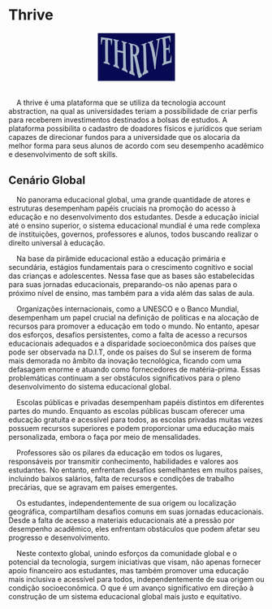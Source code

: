 # Thrive

<div align="center">
   <img src="assets/thriveArt.png" width="30%">
</div>
<br>


&nbsp;&nbsp;&nbsp;&nbsp;A thrive é uma plataforma que se utiliza da tecnologia account abstraction, na qual as universidades teriam a possibilidade de criar perfis para receberem investimentos destinados a bolsas de estudos. A plataforma possibilita o cadastro de doadores físicos e jurídicos que seriam capazes de direcionar fundos para a universidade que os alocaria da melhor forma para seus alunos de acordo com seu desempenho acadêmico e desenvolvimento de soft skills.


## Cenário Global
&nbsp;&nbsp;&nbsp;&nbsp;No panorama educacional global, uma grande quantidade de atores e estruturas desempenham papéis cruciais na promoção do acesso à educação e no desenvolvimento dos estudantes. Desde a educação inicial até o ensino superior, o sistema educacional mundial é uma rede complexa de instituições, governos, professores e alunos, todos buscando realizar o direito universal à educação.

&nbsp;&nbsp;&nbsp;&nbsp;Na base da pirâmide educacional estão a educação primária e secundária, estágios fundamentais para o crescimento cognitivo e social das crianças e adolescentes. Nessa fase que as bases são estabelecidas para suas jornadas educacionais, preparando-os não apenas para o próximo nível de ensino, mas também para a vida além das salas de aula.

&nbsp;&nbsp;&nbsp;&nbsp;Organizações internacionais, como a UNESCO e o Banco Mundial, desempenham um papel crucial na definição de políticas e na alocação de recursos para promover a educação em todo o mundo. No entanto, apesar dos esforços, desafios persistentes, como a falta de acesso a recursos educacionais adequados e a disparidade socioeconômica dos países que pode ser observada na D.I.T, onde os países do Sul se inserem de forma mais demorada no âmbito da inovação tecnológica, ficando com uma defasagem enorme e atuando como fornecedores de matéria-prima. Essas problemáticas continuam a ser obstáculos significativos para o pleno desenvolvimento do sistema educacional global.

&nbsp;&nbsp;&nbsp;&nbsp;Escolas públicas e privadas desempenham papéis distintos em diferentes partes do mundo. Enquanto as escolas públicas buscam oferecer uma educação gratuita e acessível para todos, as escolas privadas muitas vezes possuem recursos superiores e podem proporcionar uma educação mais personalizada, embora o faça por meio de mensalidades.

&nbsp;&nbsp;&nbsp;&nbsp;Professores são os pilares da educação em todos os lugares, responsáveis por transmitir conhecimento, habilidades e valores aos estudantes. No entanto, enfrentam desafios semelhantes em muitos países, incluindo baixos salários, falta de recursos e condições de trabalho precárias, que se agravam em países emergentes.

&nbsp;&nbsp;&nbsp;&nbsp;Os estudantes, independentemente de sua origem ou localização geográfica, compartilham desafios comuns em suas jornadas educacionais. Desde a falta de acesso a materiais educacionais até a pressão por desempenho acadêmico, eles enfrentam obstáculos que podem afetar seu progresso e desenvolvimento.

&nbsp;&nbsp;&nbsp;&nbsp;Neste contexto global, unindo esforços da comunidade global e o potencial da tecnologia, surgem iniciativas que visam, não apenas fornecer apoio financeiro aos estudantes, mas também promover uma educação mais inclusiva e acessível para todos, independentemente de sua origem ou condição socioeconômica. O que é um avanço significativo em direção à construção de um sistema educacional global mais justo e equitativo.

